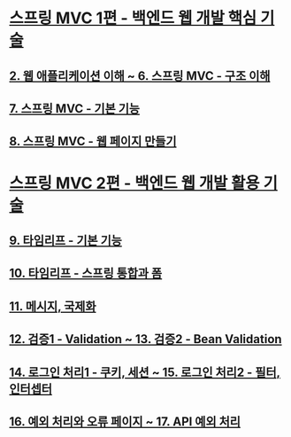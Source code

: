 # [스프링 MVC 1편 - 백엔드 웹 개발 핵심 기술](https://www.inflearn.com/course/%EC%8A%A4%ED%94%84%EB%A7%81-mvc-1/dashboard)

## [2. 웹 애플리케이션 이해 ~ 6. 스프링 MVC - 구조 이해](./mvc1)

## [7. 스프링 MVC - 기본 기능](./mvc2)

## [8. 스프링 MVC - 웹 페이지 만들기](./item-service)

# [스프링 MVC 2편 - 백엔드 웹 개발 활용 기술](https://www.inflearn.com/course/%EC%8A%A4%ED%94%84%EB%A7%81-mvc-2/dashboard)

## [9. 타임리프 - 기본 기능](./thymeleaf-basic)

## [10. 타임리프 - 스프링 통합과 폼](./form)

## [11. 메시지, 국제화](./message)

## [12. 검증1 - Validation ~ 13. 검증2 - Bean Validation](./validation)

## [14. 로그인 처리1 - 쿠키, 세션 ~ 15. 로그인 처리2 - 필터, 인터셉터](./login)

## [16. 예외 처리와 오류 페이지 ~ 17. API 예외 처리](./exception)

